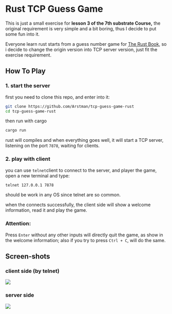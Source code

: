 # Rust TCP Guess Game
This is just a small exercise for **lesson 3 of the 7th substrate Course,** the original requirement is very simple and a bit boring, thus I decide to put some fun into it.

Everyone learn rust starts from a guess number game for  [The Rust Book](https://doc.rust-lang.org/book/ch02-00-guessing-game-tutorial.html), so i decide to change the origin version into TCP server version, just fit the exercise requirement.



## How To Play

###  1. start the server

first you need to clone this repo, and enter into it:

```bash
git clone https://github.com/Arstman/tcp-guess-game-rust
cd tcp-guess-game-rust
```

then run with cargo

```bash
cargo run
```

rust will compiles and when everything goes well, it will start a TCP server, listening on the port `7878`, waiting for clients.

### 2. play with client

you can use `telnet`client  to connect to the server, and player the game, open a new terminal and type:

```bash
telnet 127.0.0.1 7878
```

should be work in any OS since telnet are so common.

when the connects successfully, the client  side will  show a welcome information, read it and play the game.

### Attention:

Press `Enter` without any other inputs will directly quit the game,  as show in the welcome information; also if you try to press `Ctrl + C`, will do the same.

## Screen-shots

### client side (by telnet)

![](https://arstman.sharepoint.com/:i:/s/public/EWMClRA4OidOp3Ze33yDyakBGj2s2v4i4ADQzFzgEVvZVA)

### server side

![](https://arstman.sharepoint.com/:i:/s/public/EZuQj_LTv6lCs5IqXU_cDsgB9nV0OO5qUiBKP9JfAA68QQ)

